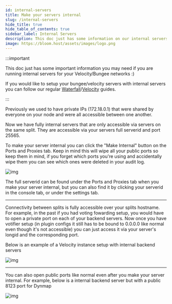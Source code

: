 ```yaml
---
id: internal-servers
title: Make your servers internal
slug: /internal-servers
hide_title: true
hide_table_of_contents: true
sidebar_label: Internal Servers
description: This doc just has some information on our internal servers
image: https://bloom.host/assets/images/logo.png
---
```

:::important

This doc just has some important information you may need if you are running internal servers for your Velocity/Bungee networks :)

If you would like to setup your bungee/velocity servers with internal servers you can follow our regular [Waterfall](/waterfall)/[Velocity](/velocity) guides.

:::

Previously we used to have private IPs (172.18.0.1) that were shared by everyone on your node and were all accessible between one another.

Now we have fully internal servers that are only accessible via servers on the same split. They are accessible via your servers full serverid and port 25565.

To make your server internal you can click the "Make Internal" button on the Ports and Proxies tab. Keep in mind this will wipe all your public ports so keep them in mind, if you forget which ports you're using and accidentally wipe them you can see which ones were deleted in your audit log.

![img](/imgs/running_a_server/internal_servers/1.PNG)

The full serverid can be found under the Ports and Proxies tab when you make your server internal, but you can also find it by clicking your serverid in the console tab, or under the settings tab.

________

Connectivity between splits is fully accessible over your splits hostname. For example, in the past if you had voting fowarding setup, you would have to open a private port on each of your backend servers. Now once you have votifier setup (in plugin configs it still has to be bound to 0.0.0.0 like normal even though it's not accessible) you can just access it via your server's longid and the corresponding port.

Below is an example of a Velocity instance setup with internal backend servers

![img](/imgs/running_a_server/internal_servers/2.PNG)

________

You can also open public ports like normal even after you make your server internal. For example, below is a internal backend server but with a public 8123 port for Dynmap

![img](/imgs/running_a_server/internal_servers/3.PNG)
